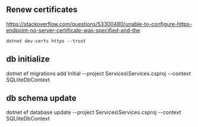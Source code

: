 ## Renew certificates

https://stackoverflow.com/questions/53300480/unable-to-configure-https-endpoint-no-server-certificate-was-specified-and-the

```dotnet dev-certs https --trust```

## db initialize 
 dotnet ef migrations add Initial --project Services\Services.csproj  --context SQLliteDbContext

## db schema update 
 dotnet ef database update --project Services\Services.csproj  --context SQLliteDbContext
